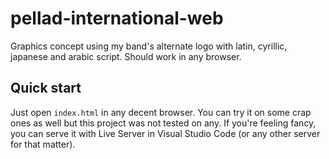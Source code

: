 # pellad-international-web

Graphics concept using my band's alternate logo with latin, cyrillic, japanese and arabic script. Should work in any browser.

## Quick start

Just open `index.html` in any decent browser. You can try it on some crap ones as well but this project was not tested on any. If you're feeling fancy, you can serve it with Live Server in Visual Studio Code (or any other server for that matter).
